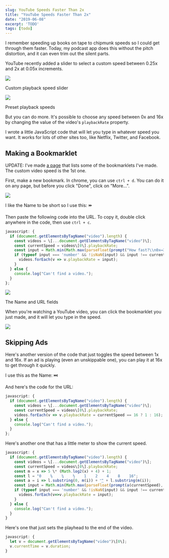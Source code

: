 ```yaml
---
slug: YouTube Speeds Faster Than 2x
title: "YouTube Speeds Faster Than 2x"
date: "2019-06-08"
excerpt: 'TODO'
tags: [todo]
---
```


I remember speeding up books on tape to chipmunk speeds so I could get through them faster. Today, my podcast app does this without the pitch distortion, and it can even trim out the silent parts.

YouTube recently added a slider to select a custom speed between 0.25x and 2x at 0.05x increments.

![](images/slider-1.png)

Custom playback speed slider

![](images/speed-settings-copy-1.png)

Preset playback speeds

But you can do more. It's possible to choose any speed between 0x and 16x by changing the value of the video's `playbackRate` property.

I wrote a little JavaScript code that will let you type in whatever speed you want. It works for lots of other sites too, like Netflix, Twitter, and Facebook.

## Making a Bookmarklet

UPDATE: I've made [a page](https://ihtfy.github.io/JavaScript-Bookmarklets/) that lists some of the bookmarklets I've made. The custom video speed is the 1st one.

First, make a new bookmark. In chrome, you can use `ctrl + d`. You can do it on any page, but before you click "Done", click on "More...".

![](images/bookmark-2.png)

I like the Name to be short so I use this: ⏩

Then paste the following code into the URL. To copy it, double click anywhere in the code, then use `ctrl + c`.

```javascript
javascript: {
  if (document.getElementsByTagName("video").length) {
    const videos = \[...document.getElementsByTagName("video")\];
    const currentSpeed = videos\[0\].playbackRate;
    const input = Math.min(Math.max(parseFloat(prompt("How fast?\\n0x⟷16.0x", currentSpeed)), 0), 16);
    if (typeof input === 'number' && !isNaN(input) && input !== currentSpeed) {
      videos.forEach(v => v.playbackRate = input);
    }
  } else {
    console.log("Can't find a video.");
  }
};
```

![](images/save-1.png)

The Name and URL fields

When you're watching a YouTube video, you can click the bookmarklet you just made, and it will let you type in the speed.

![](images/use-1.png)

## Skipping Ads

Here's another version of the code that just toggles the speed between 1x and 16x. If an ad is playing (even an unskippable one), you can play it at 16x to get through it quickly.

I use this as the Name: ⏭️

And here's the code for the URL:

```javascript
javascript: {
  if (document.getElementsByTagName("video").length) {
    const videos = \[...document.getElementsByTagName("video")\];
    const currentSpeed = videos\[0\].playbackRate;
    videos.forEach(v => v.playbackRate = currentSpeed == 16 ? 1 : 16);
  } else {
    console.log("Can't find a video.");
  }
};
```

Here's another one that has a little meter to show the current speed.

```javascript
javascript: {
  if (document.getElementsByTagName("video").length) {
    const videos = \[...document.getElementsByTagName("video")\];
    const currentSpeed = videos\[0\].playbackRate;
    const m = x => 5 \* (Math.log2(x) + 4) + 1;
    const l = "0    ⅛    ¼    ½    1    2    4    8    16";
    const a = i => l.substring(0, m(i)) + "͟" + l.substring(m(i));
    const input = Math.min(Math.max(parseFloat(prompt(a(currentSpeed), currentSpeed)), 0), 16);
    if (typeof input === 'number' && !isNaN(input) && input !== currentSpeed) {
      videos.forEach(v=>v.playbackRate = input);
    }
  } else {
    console.log("Can't find a video.");
  }
}
```

Here's one that just sets the playhead to the end of the video.

```javascript
javascript: {
  let v = document.getElementsByTagName("video")\[0\];
  v.currentTime = v.duration;
}
```